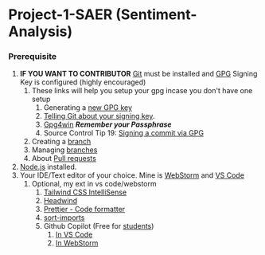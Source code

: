 # Project-1-SAER (Sentiment-Analysis)

### Prerequisite

1. **IF YOU WANT TO CONTRIBUTOR** [Git](https://git-scm.com/downloads) must be installed and [GPG](https://docs.github.com/en/authentication/managing-commit-signature-verification/generating-a-new-gpg-key) Signing Key is configured (highly encouraged)
   1. These links will help you setup your gpg incase you don't have one setup
      1. Generating a [new GPG key](https://docs.github.com/en/authentication/managing-commit-signature-verification/generating-a-new-gpg-key)
      2. [Telling Git about your signing key](https://docs.github.com/en/authentication/managing-commit-signature-verification/telling-git-about-your-signing-key).
      3. [Gpg4win](https://gpg4win.org/download.html) **_Remember your Passphrase_**
      4. Source Control Tip 19: [Signing a commit via GPG](https://www.youtube.com/watch?v=2ISu2KTPzuQ)
   2. Creating a [branch](https://www.atlassian.com/git/tutorials/using-branches/git-checkout#:~:text=New%20Branches&text=The%20git%20branch%20command%20can,to%20switch%20to%20that%20branch.)
   3. Managing [branches](https://docs.github.com/en/desktop/contributing-and-collaborating-using-github-desktop/making-changes-in-a-branch/managing-branches)
   4. About [Pull requests](https://docs.github.com/en/pull-requests/collaborating-with-pull-requests/proposing-changes-to-your-work-with-pull-requests/about-pull-requests)
2. [Node.js](https://nodejs.org/en/) installed.
3. Your IDE/Text editor of your choice. Mine is [WebStorm](https://www.jetbrains.com/webstorm/promo/?source=google&medium=cpc&campaign=9641686236&term=webstorm&gclid=Cj0KCQjw39uYBhCLARIsAD_SzMRjkWgL8KSWIkbC7ub_CTzDX6l1SoHQboQd4I4lvQ4pumpIBmGHgcYaAgKXEALw_wcB) and [VS Code](https://code.visualstudio.com/download)
   1. Optional, my ext in vs code/webstorm
      1. [Tailwind CSS IntelliSense](https://marketplace.visualstudio.com/items?itemName=bradlc.vscode-tailwindcss)
      2. [Headwind](https://marketplace.visualstudio.com/items?itemName=heybourn.headwind)
      3. [Prettier - Code formatter](https://marketplace.visualstudio.com/items?itemName=esbenp.prettier-vscode)
      4. [sort-imports](https://marketplace.visualstudio.com/items?itemName=amatiasq.sort-imports)
      5. Github Copilot (Free for [students](https://education.github.com/benefits?type=student))
         1. [In VS Code](https://marketplace.visualstudio.com/items?itemName=GitHub.copilot)
         2. [In WebStorm](https://plugins.jetbrains.com/plugin/17718-github-copilot)
